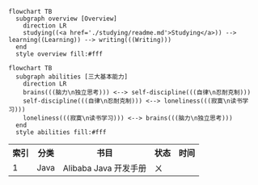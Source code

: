 ```mermaid
flowchart TB
  subgraph overview [Overview]
    direction LR
    studying((<a href='./studying/readme.md'>Studying</a>)) --> learning((Learning)) --> writing(((Writing)))
  end
  style overview fill:#fff
```

```mermaid
flowchart TB
  subgraph abilities [三大基本能力]
    direction LR
    brains(((脑力\n独立思考))) <--> self-discipline(((自律\n忍耐克制)))
    self-discipline(((自律\n忍耐克制))) <--> loneliness(((寂寞\n读书学习)))
    loneliness(((寂寞\n读书学习))) <--> brains(((脑力\n独立思考)))
  end
  style abilities fill:#fff
```

<table>
  <tr>
    <th>索引</th><th>分类</th><th>书目</th><th>状态</th><th>时间</th>
  </tr>
  <tr>
    <td>1</td>
    <td rowspan="3">Java</td>
    <td onclick="window.location='./dev-manual/readme.md';" style='cursor: pointer;'>Alibaba Java 开发手册</td>
    <td>ㄨ</td>
    <td></td>
  </tr>
</table>
